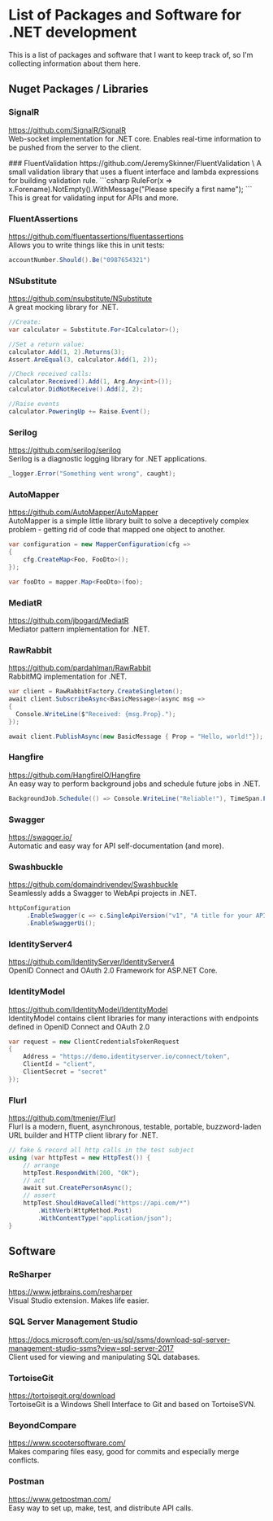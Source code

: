 # List of Packages and Software for .NET development
This is a list of packages and software that I want to keep track of, so I'm collecting information about them here.

## Nuget Packages / Libraries
### SignalR
https://github.com/SignalR/SignalR \
Web-socket implementation for .NET core. Enables real-time information to be pushed from the server to the client.


<p>
### FluentValidation
https://github.com/JeremySkinner/FluentValidation \
A small validation library that uses a fluent interface and lambda expressions for building validation rule.
```csharp
RuleFor(x => x.Forename).NotEmpty().WithMessage("Please specify a first name");
```
This is great for validating input for APIs and more.
</p>

### FluentAssertions
https://github.com/fluentassertions/fluentassertions \
Allows you to write things like this in unit tests:
```csharp
accountNumber.Should().Be("0987654321")
```

### NSubstitute
https://github.com/nsubstitute/NSubstitute \
A great mocking library for .NET.
```csharp
//Create:
var calculator = Substitute.For<ICalculator>();

//Set a return value:
calculator.Add(1, 2).Returns(3);
Assert.AreEqual(3, calculator.Add(1, 2));

//Check received calls:
calculator.Received().Add(1, Arg.Any<int>());
calculator.DidNotReceive().Add(2, 2);

//Raise events
calculator.PoweringUp += Raise.Event();
```

### Serilog
https://github.com/serilog/serilog \
Serilog is a diagnostic logging library for .NET applications.
```csharp
_logger.Error("Something went wrong", caught);
```

### AutoMapper
https://github.com/AutoMapper/AutoMapper \
AutoMapper is a simple little library built to solve a deceptively complex problem - getting rid of code that mapped one object to another.
```csharp
var configuration = new MapperConfiguration(cfg => 
{
    cfg.CreateMap<Foo, FooDto>();
});

var fooDto = mapper.Map<FooDto>(foo);
```

### MediatR
https://github.com/jbogard/MediatR \
Mediator pattern implementation for .NET.

### RawRabbit
https://github.com/pardahlman/RawRabbit \
RabbitMQ implementation for .NET.
```csharp
var client = RawRabbitFactory.CreateSingleton();
await client.SubscribeAsync<BasicMessage>(async msg =>
{
  Console.WriteLine($"Received: {msg.Prop}.");
});

await client.PublishAsync(new BasicMessage { Prop = "Hello, world!"});
```

### Hangfire
https://github.com/HangfireIO/Hangfire \
An easy way to perform background jobs and schedule future jobs in .NET.
```csharp
BackgroundJob.Schedule(() => Console.WriteLine("Reliable!"), TimeSpan.FromDays(7));
```

### Swagger
https://swagger.io/ \
Automatic and easy way for API self-documentation (and more).

### Swashbuckle
https://github.com/domaindrivendev/Swashbuckle \
Seamlessly adds a Swagger to WebApi projects in .NET.

```csharp
httpConfiguration
     .EnableSwagger(c => c.SingleApiVersion("v1", "A title for your API"))
     .EnableSwaggerUi();
```

### IdentityServer4
https://github.com/IdentityServer/IdentityServer4 \
OpenID Connect and OAuth 2.0 Framework for ASP.NET Core.

### IdentityModel
https://github.com/IdentityModel/IdentityModel \
IdentityModel contains client libraries for many interactions with endpoints defined in OpenID Connect and OAuth 2.0
```csharp
var request = new ClientCredentialsTokenRequest
{
    Address = "https://demo.identityserver.io/connect/token",
    ClientId = "client",
    ClientSecret = "secret"
});
```

### Flurl
https://github.com/tmenier/Flurl \
Flurl is a modern, fluent, asynchronous, testable, portable, buzzword-laden URL builder and HTTP client library for .NET.
```csharp
// fake & record all http calls in the test subject
using (var httpTest = new HttpTest()) {
    // arrange
    httpTest.RespondWith(200, "OK");
    // act
    await sut.CreatePersonAsync();
    // assert
    httpTest.ShouldHaveCalled("https://api.com/*")
        .WithVerb(HttpMethod.Post)
        .WithContentType("application/json");
}
```

## Software
### ReSharper
https://www.jetbrains.com/resharper \
Visual Studio extension. Makes life easier.

### SQL Server Management Studio
https://docs.microsoft.com/en-us/sql/ssms/download-sql-server-management-studio-ssms?view=sql-server-2017 \
Client used for viewing and manipulating SQL databases.

### TortoiseGit
https://tortoisegit.org/download \
TortoiseGit is a Windows Shell Interface to Git and based on TortoiseSVN.

### BeyondCompare
https://www.scootersoftware.com/ \
Makes comparing files easy, good for commits and especially merge conflicts.

### Postman
https://www.getpostman.com/ \
Easy way to set up, make, test, and distribute API calls.
